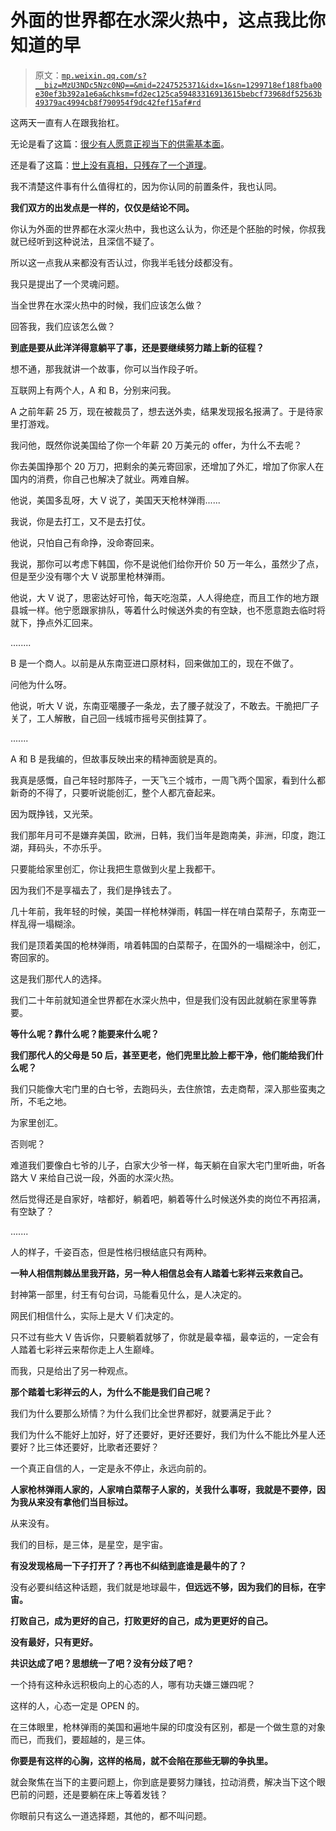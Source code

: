 # 外面的世界都在水深火热中，这点我比你知道的早

> 原文：[`mp.weixin.qq.com/s?__biz=MzU3NDc5Nzc0NQ==&mid=2247525371&idx=1&sn=1299718ef188fba00e30ef3b392a1e6a&chksm=fd2ec125ca59483316913615bebcf73968df52563b49379ac4994cb8f790954f9dc42fef15af#rd`](http://mp.weixin.qq.com/s?__biz=MzU3NDc5Nzc0NQ==&mid=2247525371&idx=1&sn=1299718ef188fba00e30ef3b392a1e6a&chksm=fd2ec125ca59483316913615bebcf73968df52563b49379ac4994cb8f790954f9dc42fef15af#rd)

这两天一直有人在跟我抬杠。 

无论是看了这篇：[很少有人愿意正视当下的供需基本面](http://mp.weixin.qq.com/s?__biz=MzU3NDc5Nzc0NQ==&mid=2247525362&idx=1&sn=fcfb62d0937b9697c007f60c593fffd3&chksm=fd2ec12cca59483a712ac9190e12b4a4599b2a1bc354abea32a6dfd87748d4c2b879bfbbab2e&scene=21#wechat_redirect)。

还是看了这篇：[世上没有真相，只残存了一个道理](http://mp.weixin.qq.com/s?__biz=MzU0MjYwNDU2Mw==&mid=2247511924&idx=1&sn=ee181dac3478a0a2913975c011957406&chksm=fb1ac308cc6d4a1e1b316434b95da35f88c34d343f82b170e62714245417b8e4b11b79633005&scene=21#wechat_redirect)。

我不清楚这件事有什么值得杠的，因为你认同的前置条件，我也认同。

**我们双方的出发点是一样的，仅仅是结论不同。**

你认为外面的世界都在水深火热中，我也这么认为，你还是个胚胎的时候，你叔我就已经听到这种说法，且深信不疑了。

所以这一点我从来都没有否认过，你我半毛钱分歧都没有。

我只是提出了一个灵魂问题。 

当全世界在水深火热中的时候，我们应该怎么做？

回答我，我们应该怎么做？

**到底是要从此洋洋得意躺平了事，还是要继续努力踏上新的征程？**

想不通，那我就讲一个故事，你可以当作段子听。

互联网上有两个人，A 和 B，分别来问我。 

A 之前年薪 25 万，现在被裁员了，想去送外卖，结果发现报名报满了。于是待家里打游戏。

我问他，既然你说美国给了你一个年薪 20 万美元的 offer，为什么不去呢？ 

你去美国挣那个 20 万刀，把剩余的美元寄回家，还增加了外汇，增加了你家人在国内的消费，你自己也解决了就业。两难自解。

他说，美国多乱呀，大 V 说了，美国天天枪林弹雨...... 

我说，你是去打工，又不是去打仗。 

他说，只怕自己有命挣，没命寄回来。

我说，那你可以考虑下韩国，你不是说他们给你开价 50 万一年么，虽然少了点，但是至少没有哪个大 V 说那里枪林弹雨。 

他说，大 V 说了，思密达好可怜，每天吃泡菜，人人得绝症，而且工作的地方跟县城一样。他宁愿跟家排队，等着什么时候送外卖的有空缺，也不愿意跑去临时将就下，挣点外汇回来。

........

B 是一个商人。以前是从东南亚进口原材料，回来做加工的，现在不做了。

问他为什么呀。

他说，听大 V 说，东南亚噶腰子一条龙，去了腰子就没了，不敢去。干脆把厂子关了，工人解散，自己回一线城市摇号买倒挂算了。

....... 

A 和 B 是我编的，但故事反映出来的精神面貌是真的。 

我真是感慨，自己年轻时那阵子，一天飞三个城市，一周飞两个国家，看到什么都新奇的不得了，只要听说能创汇，整个人都亢奋起来。 

因为既挣钱，又光荣。

我们那年月可不是嫌弃美国，欧洲，日韩，我们当年是跑南美，非洲，印度，跑江湖，拜码头，不亦乐乎。

只要能给家里创汇，你让我把生意做到火星上我都干。

因为我们不是享福去了，我们是挣钱去了。 

几十年前，我年轻的时候，美国一样枪林弹雨，韩国一样在啃白菜帮子，东南亚一样乱得一塌糊涂。 

我们是顶着美国的枪林弹雨，啃着韩国的白菜帮子，在国外的一塌糊涂中，创汇，寄回家的。 

这是我们那代人的选择。 

我们二十年前就知道全世界都在水深火热中，但是我们没有因此就躺在家里等靠要。

**等什么呢？靠什么呢？能要来什么呢？**

**我们那代人的父母是 50 后，甚至更老，他们兜里比脸上都干净，他们能给我们什么呢？** 

我们只能像大宅门里的白七爷，去跑码头，去住旅馆，去走商帮，深入那些蛮夷之所，不毛之地。 

为家里创汇。

否则呢？ 

难道我们要像白七爷的儿子，白家大少爷一样，每天躺在自家大宅门里听曲，听各路大 V 来给自己说一段，外面的水深火热。

然后觉得还是自家好，啥都好，躺着吧，躺着等什么时候送外卖的岗位不再招满，有空缺了？

.......

人的样子，千姿百态，但是性格归根结底只有两种。

**一种人相信荆棘丛里我开路，另一种人相信总会有人踏着七彩祥云来救自己。**

封神第一部里，纣王有句台词，马能看见什么，是人决定的。 

网民们相信什么，实际上是大 V 们决定的。

只不过有些大 V 告诉你，只要躺着就够了，你就是最幸福，最幸运的，一定会有人踏着七彩祥云来帮你走上人生巅峰。

而我，只是给出了另一种观点。

**那个踏着七彩祥云的人，为什么不能是我们自己呢？** 

我们为什么要那么矫情？为什么我们比全世界都好，就要满足于此？ 

我们为什么不能好上加好，好了还要好，更好还要好，我们为什么不能比外星人还要好？比三体还要好，比歌者还要好？

一个真正自信的人，一定是永不停止，永远向前的。 

**人家枪林弹雨人家的，人家啃白菜帮子人家的，关我什么事呀，我就是不要停，因为我从来没有拿他们当目标过。** 

从来没有。

我们的目标，是三体，是星空，是宇宙。

**有没发现格局一下子打开了？再也不纠结到底谁是最牛的了？**

没有必要纠结这种话题，我们就是地球最牛，**但远远不够，因为我们的目标，在宇宙。** 

**打败自己，成为更好的自己，打败更好的自己，成为更更好的自己。** 

**没有最好，只有更好。**

**共识达成了吧？思想统一了吧？没有分歧了吧？** 

一个持有这种永远积极向上的心态的人，哪有功夫嫌三嫌四呢？ 

这样的人，心态一定是 OPEN 的。 

在三体眼里，枪林弹雨的美国和遍地牛屎的印度没有区别，都是一个做生意的对象而已，而我们，要超越的，是三体。 

**你要是有这样的心胸，这样的格局，就不会陷在那些无聊的争执里。** 

就会聚焦在当下的主要问题上，你到底是要努力赚钱，拉动消费，解决当下这个眼巴前的问题，还是要躺在床上等着发钱？ 

你眼前只有这么一道选择题，其他的，都不叫问题。